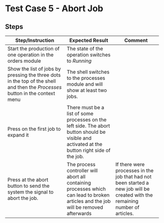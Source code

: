 # Test Case 5 - Abort Job

## Steps

| Step/Instruction | Expected Result | Comment |
|------------------|-----------------|---------|
|Start the production of one operation in the orders module| The state of the operation switches to *Running*||
|Show the list of jobs by pressing the three dots in the top of the shell and then the *Processes* button in the context menu| The shell switches to the processes module and will show at least two jobs.||
|Press on the first job to expand it| There must be a list of some processes on the left side. The abort button should be visible and activated at the button right side of the job.||
|Press at the abort button to send the system the signal to abort the job.|The process controller will abort all containing processes which can lead to broken articles and the job will be removed afterwards| If there were processes in the job that had not been started a new job will be created with the remaining number of articles. |
